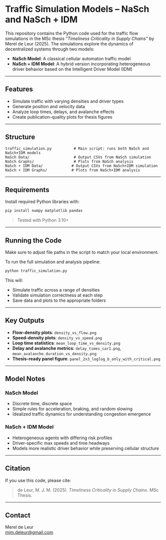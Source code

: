 # Traffic Simulation Models – NaSch and NaSch + IDM

This repository contains the Python code used for the traffic flow simulations in the MSc thesis _"Timeliness Criticality in Supply Chains"_ by Merel de Leur (2025). The simulations explore the dynamics of decentralized systems through two models:

- **NaSch Model**: A classical cellular automaton traffic model
- **NaSch + IDM Model**: A hybrid version incorporating heterogeneous driver behavior based on the Intelligent Driver Model (IDM)

---

## Features

- Simulate traffic with varying densities and driver types
- Generate position and velocity data
- Analyze loop times, delays, and avalanche effects
- Create publication-quality plots for thesis figures

---

## Structure

```
traffic_simulation.py          # Main script: runs both NaSch and NaSch+IDM models
NaSch Data/                    # Output CSVs from NaSch simulation
NaSch Graphs/                  # Plots from NaSch analysis
NaSch + IDM Data/             # Output CSVs from NaSch+IDM simulation
NaSch + IDM Graphs/           # Plots from NaSch+IDM analysis
```

---

## Requirements

Install required Python libraries with:

```bash
pip install numpy matplotlib pandas
```

> Tested with Python 3.10+

---

## Running the Code

Make sure to adjust file paths in the script to match your local environment.

To run the full simulation and analysis pipeline:

```bash
python traffic_simulation.py
```

This will:
- Simulate traffic across a range of densities
- Validate simulation correctness at each step
- Save data and plots to the appropriate folders

---

## Key Outputs

- **Flow-density plots**: `density_vs_flow.png`
- **Speed-density plots**: `density_vs_speed.png`
- **Loop time statistics**: `mean_loop_time_vs_density.png`
- **Delay and avalanche metrics**: `delay_times_car1.png`, `mean_avalanche_duration_vs_density.png`
- **Thesis-ready panel figure**: `panel_2x3_loglog_b_only_with_critical.png`

---

## Model Notes

### NaSch Model
- Discrete time, discrete space
- Simple rules for acceleration, braking, and random slowing
- Idealized traffic dynamics for understanding congestion emergence

### NaSch + IDM Model
- Heterogeneous agents with differing risk profiles
- Driver-specific max speeds and time headways
- Models more realistic driver behavior while preserving cellular structure

---

## Citation

If you use this code, please cite:

> de Leur, M. J. M. (2025). _Timeliness Criticality in Supply Chains_. MSc Thesis.

---

## Contact

Merel de Leur  
mjm.deleur@gmail.com

